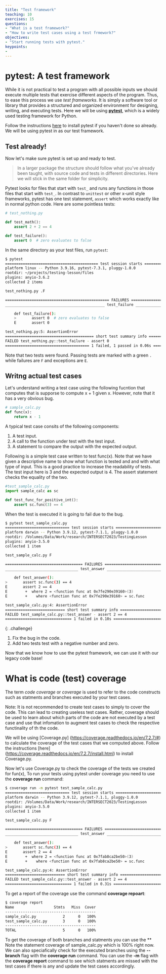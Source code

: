 ```yaml
---
title: "Test framework"
teaching: 10
exercises: 15
questions:
- "What is a test framework?"
- "How to write test cases using a test frmework?"
objectives:
- "Start running tests with pytest."
keypoints:
- 
---
```

# pytest: A test framework
While it is not practical to test a program with all possible inputs we should
execute multiple tests that exercise different aspects of the program. Thus, to
ease this process we use *test frameworks*. It is simply a software tool or
library that provides a structured and organized environment for designing,
writing, and executing tests. Here we will be using **[pytest](https://docs.pytest.org/en/7.3.x/index.html)**,
which is a widely used testing framework for Python.

Follow the instructions [here](https://docs.pytest.org/en/7.3.x/getting-started.html) to install pytest if
you haven't done so already. We will be using pytest in as our test framework. 

## Test already!
Now let's make sure pytest is set up and ready to test.
> In a larger package the structure should follow what you've already been
> taught, with source code and tests in different directories.  Here we will stick
> in the same folder for simplicity.

Pytest looks for files that start with `test_` and runs any functions in those
files that start with `test_`.  In contrast to `unittest` or other x-unit style
frameworks, pytest has one test statement, `assert` which works exactly like in
normal python code.  Here are some pointless tests:
```python
# test_nothing.py

def test_math():
    assert 2 + 2 == 4

def test_failure():
    assert 0  # zero evaluates to false
```

In the same directory as your test files, run `pytest`:
```bash
$ pytest
========================================== test session starts ==========================================
platform linux -- Python 3.9.16, pytest-7.3.1, pluggy-1.0.0
rootdir: ~/projects/testing-lesson/files
plugins: anyio-3.6.2
collected 2 items

test_nothing.py .F                                                                                [100%]

=============================================== FAILURES ================================================
_____________________________________________ test_failure ______________________________________________

    def test_failure():
    >       assert 0  # zero evaluates to false
    E       assert 0

test_nothing.py:5: AssertionError
======================================== short test summary info ========================================
FAILED test_nothing.py::test_failure - assert 0
====================================== 1 failed, 1 passed in 0.06s ======================================
```

Note that two tests were found.  Passing tests are marked with a green `.` while
failures are `F` and exceptions are `E`.

## Writng actual test cases

Let's understand writing a test case using the following fucntion that computes that is supporse to compute x + 1 given x. However, note that it has a very obvious bug.

```python
# sample_calc.py
def func(x):
    return x - 1
```
A typical test case consits of the following components:
1. A test input.
2. A call to the function under test with the test input.
3. A statement to compare the output with the expected output.

Following is a simple test case written to test func(x). Note that we have given a descriptive name to show what function is tested and and with what type of input. This is a good practice to increase the readability of tests. The test input here is 3 and the expected output is 4. The assert statement checks the equality of the two.

```python
#test_sample_calc.py
import sample_calc as sc

def test_func_for_positive_int():
    assert sc.func(3) == 4
```
When the test is executed it is going to fail due to the bug.
```bash
$ pytest test_sample_calc.py 
============================= test session starts ==============================
platform darwin -- Python 3.9.12, pytest-7.1.1, pluggy-1.0.0
rootdir: /Volumes/Data/Work/research/INTERSECT2023/TestingLesson
plugins: anyio-3.5.0
collected 1 item                                                               

test_sample_calc.py F                                                    [100%]

=================================== FAILURES ===================================
_________________________________ test_answer __________________________________

    def test_answer():
>       assert sc.func(3) == 4
E       assert 2 == 4
E        +  where 2 = <function func at 0x7fe290e39160>(3)
E        +    where <function func at 0x7fe290e39160> = sc.func

test_sample_calc.py:4: AssertionError
=========================== short test summary info ============================
FAILED test_sample_calc.py::test_answer - assert 2 == 4
============================== 1 failed in 0.10s ===============================

```

{: .challenge}
1. Fix the bug in the code.
2. Add two tests test with a negative number and zero.

Now that we know how to use the pytest framework, we can use it with our legacy code base!

# What is code (test) coverage

The term *code coverage* or *coverage* is used to refer to the code constructs such as statments and branches executed by your test cases. 

Note: It is not recommended to create test cases to simply to cover the code. This can lead to creating useless test cases. Rather, coverage should be used to learn about which parts of the code are not executed by a test case and use that infomation to augment test cases to check the respective functinality of th the code.

We will be using [Coverage.py] (https://coverage.readthedocs.io/en/7.2.7/#) to calculate the coverage of the test cases that we computed above. Follow the instructions [here] (https://coverage.readthedocs.io/en/7.2.7/install.html) to install Coverage.py.

Now let's use Coverage.py to check the coverage of the tests we created for fun(x), To run your tests using pytest under coverage you need to use the **coverage run** command:
```bash
$ coverage run -m pytest test_sample_calc.py 
============================= test session starts ==============================
platform darwin -- Python 3.9.12, pytest-7.1.1, pluggy-1.0.0
rootdir: /Volumes/Data/Work/research/INTERSECT2023/TestingLesson
plugins: anyio-3.5.0
collected 1 item                                                               

test_sample_calc.py F                                                    [100%]

=================================== FAILURES ===================================
_________________________________ test_answer __________________________________

    def test_answer():
>       assert sc.func(3) == 4
E       assert 2 == 4
E        +  where 2 = <function func at 0x7fab8ca2be50>(3)
E        +    where <function func at 0x7fab8ca2be50> = sc.func

test_sample_calc.py:4: AssertionError
=========================== short test summary info ============================
FAILED test_sample_calc.py::test_answer - assert 2 == 4
============================== 1 failed in 0.31s ===============================
```
To get a report of the coverage use the command **coverage repoart**:
```bash
$ coverage report
Name                  Stmts   Miss  Cover
-----------------------------------------
sample_calc.py            2      0   100%
test_sample_calc.py       3      0   100%
-----------------------------------------
TOTAL                     5      0   100%
```
To get the coverage of both branches and statments you can use the **
Note the statement coverage of sample_calc.py which is 100% right now.  We can also speciafically check for the executed branches using the **--branch** flag with the **coverage run** command. You can use the **-m** flag with the **coverage report** command to see which statments are missed with the test cases if there is any and update the test cases accordingly.




